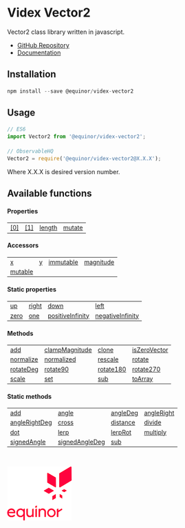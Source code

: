 # Videx Vector2

Vector2 class library written in javascript.

- [GitHub Repository](https://github.com/equinor/videx-vector2)
- [Documentation](https://equinor.github.io/videx-vector2)

## Installation
```js
npm install --save @equinor/videx-vector2
```

## Usage

```js
// ES6
import Vector2 from '@equinor/videx-vector2';

// ObservableHQ
Vector2 = require('@equinor/videx-vector2@X.X.X');
```
Where X.X.X is desired version number.

## Available functions

#### Properties

<table style="width:auto;">
  <tr>
    <td><a href="https://equinor.github.io/videx-vector2/classes/_index_.vector2.html#0">[0]</a></td>
    <td><a href="https://equinor.github.io/videx-vector2/classes/_index_.vector2.html#1">[1]</a></td>
    <td><a href="https://equinor.github.io/videx-vector2/classes/_index_.vector2.html#length">length</a></td>
    <td><a href="https://equinor.github.io/videx-vector2/classes/_index_.vector2.html#mutate">mutate</a></td>
  </tr>
</table>

#### Accessors

<table style="width:auto;">
  <tr>
    <td><a href="https://equinor.github.io/videx-vector2/classes/_index_.vector2.html#x">x</a></td>
    <td><a href="https://equinor.github.io/videx-vector2/classes/_index_.vector2.html#y">y</a></td>
    <td><a href="https://equinor.github.io/videx-vector2/classes/_index_.vector2.html#immutable">immutable</a></td>
    <td><a href="https://equinor.github.io/videx-vector2/classes/_index_.vector2.html#magnitude">magnitude</a></td>
  </tr>
  <tr>
    <td><a href="https://equinor.github.io/videx-vector2/classes/_index_.vector2.html#mutable">mutable</a></td>
  </tr>
</table>

#### Static properties

<table style="width:auto;">
  <tr>
    <td><a href="https://equinor.github.io/videx-vector2/classes/_index_.vector2.html#up">up</a></td>
    <td><a href="https://equinor.github.io/videx-vector2/classes/_index_.vector2.html#right">right</a></td>
    <td><a href="https://equinor.github.io/videx-vector2/classes/_index_.vector2.html#down">down</a></td>
    <td><a href="https://equinor.github.io/videx-vector2/classes/_index_.vector2.html#left">left</a></td>
  </tr>
  <tr>
    <td><a href="https://equinor.github.io/videx-vector2/classes/_index_.vector2.html#zero">zero</a></td>
    <td><a href="https://equinor.github.io/videx-vector2/classes/_index_.vector2.html#one">one</a></td>
    <td><a href="https://equinor.github.io/videx-vector2/classes/_index_.vector2.html#positiveinfinity">positiveInfinity</a></td>
    <td><a href="https://equinor.github.io/videx-vector2/classes/_index_.vector2.html#negativeinfinity">negativeInfinity</a></td>
  </tr>
</table>

#### Methods

<table style="width:auto;">
  <tr>
    <td><a href="https://equinor.github.io/videx-vector2/classes/_index_.vector2.html#add">add</a></td>
    <td><a href="https://equinor.github.io/videx-vector2/classes/_index_.vector2.html#clampmagnitude">clampMagnitude</a></td>
    <td><a href="https://equinor.github.io/videx-vector2/classes/_index_.vector2.html#clone">clone</a></td>
    <td><a href="https://equinor.github.io/videx-vector2/classes/_index_.vector2.html#iszerovector">isZeroVector</a></td>
  </tr>
  <tr>
    <td><a href="https://equinor.github.io/videx-vector2/classes/_index_.vector2.html#normalize">normalize</a></td>
    <td><a href="https://equinor.github.io/videx-vector2/classes/_index_.vector2.html#normalized">normalized</a></td>
    <td><a href="https://equinor.github.io/videx-vector2/classes/_index_.vector2.html#rescale">rescale</a></td>
    <td><a href="https://equinor.github.io/videx-vector2/classes/_index_.vector2.html#rotate">rotate</a></td>
  </tr>
  <tr>
    <td><a href="https://equinor.github.io/videx-vector2/classes/_index_.vector2.html#rotatedeg">rotateDeg</a></td>
    <td><a href="https://equinor.github.io/videx-vector2/classes/_index_.vector2.html#rotate90">rotate90</a></td>
    <td><a href="https://equinor.github.io/videx-vector2/classes/_index_.vector2.html#rotate180">rotate180</a></td>
    <td><a href="https://equinor.github.io/videx-vector2/classes/_index_.vector2.html#rotate270">rotate270</a></td>
  </tr>
  <tr>
    <td><a href="https://equinor.github.io/videx-vector2/classes/_index_.vector2.html#scale">scale</a></td>
    <td><a href="https://equinor.github.io/videx-vector2/classes/_index_.vector2.html#set">set</a></td>
    <td><a href="https://equinor.github.io/videx-vector2/classes/_index_.vector2.html#sub">sub</a></td>
    <td><a href="https://equinor.github.io/videx-vector2/classes/_index_.vector2.html#toarray">toArray</a></td>
  </tr>
</table>

#### Static methods

<table style="width:auto;">
  <tr>
    <td><a href="https://equinor.github.io/videx-vector2/classes/_index_.vector2.html#add-1">add</a></td>
    <td><a href="https://equinor.github.io/videx-vector2/classes/_index_.vector2.html#angle">angle</a></td>
    <td><a href="https://equinor.github.io/videx-vector2/classes/_index_.vector2.html#angledeg">angleDeg</a></td>
    <td><a href="https://equinor.github.io/videx-vector2/classes/_index_.vector2.html#angleright">angleRight</a></td>
  </tr>
  <tr>
    <td><a href="https://equinor.github.io/videx-vector2/classes/_index_.vector2.html#anglerightdeg">angleRightDeg</a></td>
    <td><a href="https://equinor.github.io/videx-vector2/classes/_index_.vector2.html#cross">cross</a></td>
    <td><a href="https://equinor.github.io/videx-vector2/classes/_index_.vector2.html#distance">distance</a></td>
    <td><a href="https://equinor.github.io/videx-vector2/classes/_index_.vector2.html#divide">divide</a></td>
  </tr>
  <tr>
    <td><a href="https://equinor.github.io/videx-vector2/classes/_index_.vector2.html#dot">dot</a></td>
    <td><a href="https://equinor.github.io/videx-vector2/classes/_index_.vector2.html#lerp">lerp</a></td>
    <td><a href="https://equinor.github.io/videx-vector2/classes/_index_.vector2.html#lerprot">lerpRot</a></td>
    <td><a href="https://equinor.github.io/videx-vector2/classes/_index_.vector2.html#multiply">multiply</a></td>
  </tr>
  <tr>
    <td><a href="https://equinor.github.io/videx-vector2/classes/_index_.vector2.html#signedangle">signedAngle</a></td>
    <td><a href="https://equinor.github.io/videx-vector2/classes/_index_.vector2.html#signedangledeg">signedAngleDeg</a></td>
    <td><a href="https://equinor.github.io/videx-vector2/classes/_index_.vector2.html#sub-1">sub</a></td>
  </tr>
</table>

<br/>

![Equinor Logo](images/equinor-logo.png)
